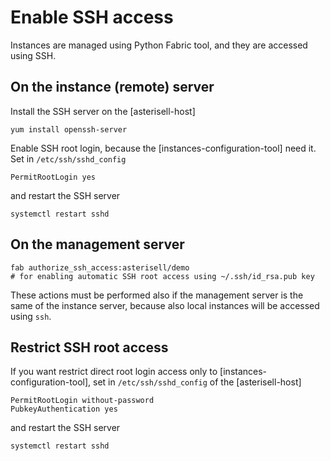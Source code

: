 # Enable SSH access

Instances are managed using Python Fabric tool, and they are accessed using SSH.

## On the instance (remote) server

Install the SSH server on the [asterisell-host]

```
yum install openssh-server
```

Enable SSH root login, because the [instances-configuration-tool] need it. Set in ``/etc/ssh/sshd_config``

```
PermitRootLogin yes
```

and restart the SSH server

```
systemctl restart sshd
```

## On the management server

```
fab authorize_ssh_access:asterisell/demo
# for enabling automatic SSH root access using ~/.ssh/id_rsa.pub key 
```

These actions must be performed also if the management server is the same of the instance server,
because also local instances will be accessed using ``ssh``.

## Restrict SSH root access

If you want restrict direct root login access only to [instances-configuration-tool], set in ``/etc/ssh/sshd_config`` of the [asterisell-host]

```
PermitRootLogin without-password
PubkeyAuthentication yes
```

and restart the SSH server

```
systemctl restart sshd
```
